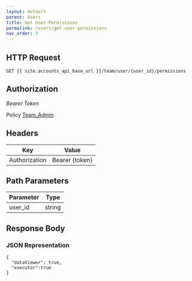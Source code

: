 ```yaml
---
layout: default
parent: Users
title: Get User Permissions
permalink: /users/get-user-permissions
nav_order: 3
---
```



## HTTP Request

```
GET {{ site.accounts_api_base_url }}/team/user/{user_id}/permissions
```


## Authorization

*Bearer Token*

Policy
[Team_Admin]({{site.url}}{{site.baseurl}}/authentication/policies#team_admin)


## Headers

| Key     | Value        |
| ----------- | ----------- |
| Authorization | Bearer {token}      |


## Path Parameters


| Parameter   | Type        |
| ----------- | ----------- |
| user_id | string      |


## Response Body
### JSON Representation
```
{
  "dataViewer": true,
  "executor":true
}
```